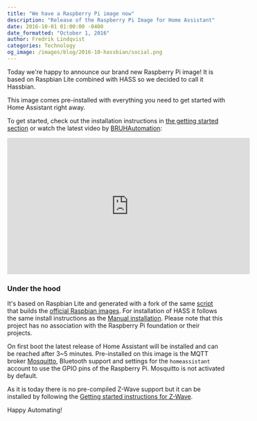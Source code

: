 ```yaml
---
title: "We have a Raspberry Pi image now"
description: "Release of the Raspberry Pi Image for Home Assistant"
date: 2016-10-01 01:00:00 -0400
date_formatted: "October 1, 2016"
author: Fredrik Lindqvist
categories: Technology
og_image: /images/blog/2016-10-hassbian/social.png
---
```


Today we're happy to announce our brand new Raspberry Pi image! It is based on Raspbian Lite combined with HASS so we decided to call it Hassbian.

This image comes pre-installed with everything you need to get started with Home Assistant right away.

To get started, check out the installation instructions in [the getting started section][gs-image] or watch the latest video by [BRUHAutomation]:

<div class='videoWrapper'>
<iframe width="560" height="315" src="https://www.youtube.com/embed/iIz6XqDwHEk" frameborder="0" allowfullscreen></iframe>
</div>

### Under the hood

It's based on Raspbian Lite and generated with a fork of the same [script](https://github.com/home-assistant/pi-gen) that builds the [official Raspbian images](https://raspberrypi.org/downloads/raspbian/). For installation of HASS it follows the same install instructions as the [Manual installation](/getting-started/installation-raspberry-pi/). Please note that this project has no association with the Raspberry Pi foundation or their projects.

On first boot the latest release of Home Assistant will be installed and can be reached after 3~5 minutes. Pre-installed on this image is the MQTT broker [Mosquitto](https://mosquitto.org/), Bluetooth support and settings for the `homeassistant` account to use the GPIO pins of the Raspberry Pi. Mosquitto is not activated by default.

As it is today there is no pre-compiled Z-Wave support but it can be installed by following the [Getting started instructions for Z-Wave](/getting-started/z-wave/).

Happy Automating!

[gs-image]: /docs/installation/hassbian/installation/
[BRUHAutomation]: https://www.youtube.com/channel/UCLecVrux63S6aYiErxdiy4w
